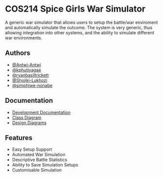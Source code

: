 
# COS214 Spice Girls War Simulator

A generic war simulator that allows users to setup the battle/war enviroment and automatically 
simulate the outcome. The system is very generic, thus allowing integration into other systems,
and the ability to simulate different war environments.


## Authors

- [@Antwi-Antwi](https://www.github.com/Antwi-Antwi)
- [@kphutiyagae](https://www.github.com/kphutiyagae)
- [@ryanbasiltrickett](https://www.github.com/ryanbasiltrickett)
- [@Shojiki-Lukhozi](https://www.github.com/Shojiki-Lukhozi)
- [@simphiwe-nonabe](https://www.github.com/simphiwe-nonabe)


## Documentation

- [Development Documentation](https://linktodocumentation)
- [Class Diagram](https://linktodocumentation)
- [Design Diagrams](https://linktodocumentation)


## Features

- Easy Setup Support
- Automated War Simulation
- Descriptive Battle Statistics
- Ability to Save Simulation Setups
- Customisable Simulation


